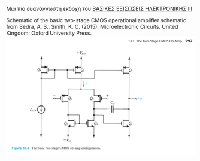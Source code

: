 Μια πιο ευανάγνωστη εκδοχή του [ΒΑΣΙΚΕΣ ΕΞΙΣΩΣΕΙΣ ΗΛΕΚΤΡΟΝΙΚΗΣ ΙΙΙ](https://github.com/kolokythokeftedakia/microelectronics_3_cheatsheet/blob/main/BASIKES_EKSISOSEIS_HLEKTRONIKHS_3-2013.pdf)

Schematic of the basic two-stage CMOS operational amplifier schematic from Sedra, A. S., Smith, K. C. (2015). Microelectronic Circuits. United Kingdom: Oxford University Press.
![Two-stage CMOS operational amplifier schematic from Sedra, A. S., Smith, K. C. (2015). Microelectronic Circuits. United Kingdom: Oxford University Press.](two_stage_op_amp.png "Two-stage CMOS operational amplifier.")
